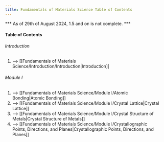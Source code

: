 ```yaml
---
title: Fundamentals of Materials Science Table of Contents
---
```


*** As of 29th of August 2024, 1.5 and on is not complete. ***

#### Table of Contents
###### Introduction
1. --> [[Fundamentals of Materials Science/Introduction/Introduction|Introduction]]
###### Module I
1. --> [[Fundamentals of Materials Science/Module I/Atomic Bonding|Atomic Bonding]]
2. --> [[Fundamentals of Materials Science/Module I/Crystal Lattice|Crystal Lattice]]
3. --> [[Fundamentals of Materials Science/Module I/Crystal Structure of Metals|Crystal Structure of Metals]]
4. --> [[Fundamentals of Materials Science/Module I/Crystallographic Points, Directions, and Planes|Crystallographic Points, Directions, and Planes]]

